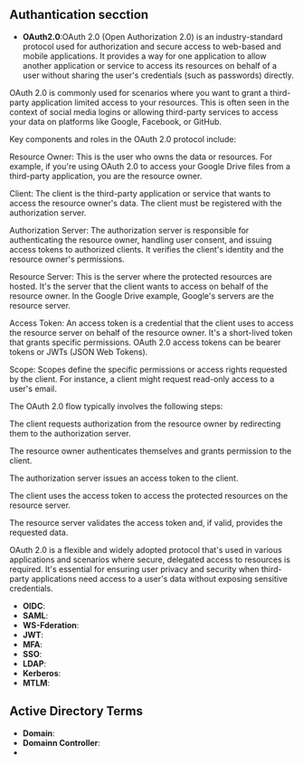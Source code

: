 ## Authantication secction

* **OAuth2.0**:OAuth 2.0 (Open Authorization 2.0) is an industry-standard protocol used for authorization and secure access to web-based and mobile applications. It provides a way for one application to allow another application or service to access its resources on behalf of a user without sharing the user's credentials (such as passwords) directly.

OAuth 2.0 is commonly used for scenarios where you want to grant a third-party application limited access to your resources. This is often seen in the context of social media logins or allowing third-party services to access your data on platforms like Google, Facebook, or GitHub.

Key components and roles in the OAuth 2.0 protocol include:

Resource Owner: This is the user who owns the data or resources. For example, if you're using OAuth 2.0 to access your Google Drive files from a third-party application, you are the resource owner.

Client: The client is the third-party application or service that wants to access the resource owner's data. The client must be registered with the authorization server.

Authorization Server: The authorization server is responsible for authenticating the resource owner, handling user consent, and issuing access tokens to authorized clients. It verifies the client's identity and the resource owner's permissions.

Resource Server: This is the server where the protected resources are hosted. It's the server that the client wants to access on behalf of the resource owner. In the Google Drive example, Google's servers are the resource server.

Access Token: An access token is a credential that the client uses to access the resource server on behalf of the resource owner. It's a short-lived token that grants specific permissions. OAuth 2.0 access tokens can be bearer tokens or JWTs (JSON Web Tokens).

Scope: Scopes define the specific permissions or access rights requested by the client. For instance, a client might request read-only access to a user's email.

The OAuth 2.0 flow typically involves the following steps:

The client requests authorization from the resource owner by redirecting them to the authorization server.

The resource owner authenticates themselves and grants permission to the client.

The authorization server issues an access token to the client.

The client uses the access token to access the protected resources on the resource server.

The resource server validates the access token and, if valid, provides the requested data.

OAuth 2.0 is a flexible and widely adopted protocol that's used in various applications and scenarios where secure, delegated access to resources is required. It's essential for ensuring user privacy and security when third-party applications need access to a user's data without exposing sensitive credentials.

* **OIDC**:
* **SAML**:
* **WS-Fderation**:
* **JWT**:
* **MFA**:
* **SSO**:
* **LDAP**:
* **Kerberos**:
* **MTLM**:

## Active Directory Terms

* **Domain**:
* **Domainn Controller**:
*
